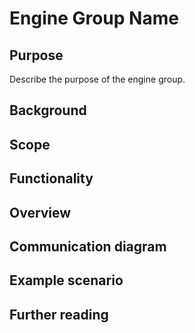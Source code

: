 # Engine Group Name

## Purpose

<!-- --8<-- [start:purpose] -->
Describe the purpose of the engine group.
<!-- --8<-- [end:purpose] -->

## Background

<!-- Provide any relevant background -->

## Scope

<!-- Set reader expectations.
     What should the expect to understand after readint this?
     What should they expect to not understand after reading this? Is that further reading or background information we assume?
     Are we deliberately leaving some stuff unspecified? Why? (e.g. engineering decisions or chain-specific decisions) -->

## Functionality

<!-- Outline the responsibilities of the engines and describe high-level protocols. -->

## Overview

<!-- High-level overview of the engines: introduce the engines, along with visualizations to illustrate their relationship. -->

## Communication diagram

<!-- Diagram illustrating message flows between engines -->

## Example scenario

<!-- Short message cascade from a typical common message sent to the machine  -->
<!-- E.g. an example of the common case "life of a transaction or whatever" flow from inputs to outputs -->

## Further reading

